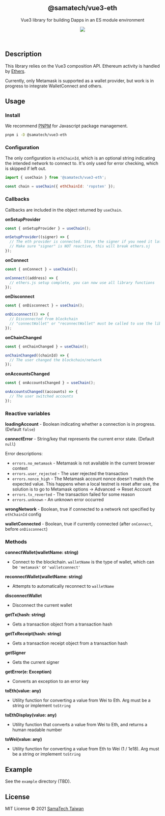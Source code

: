 <h2 align='center'>@samatech/vue3-eth</h2>

<p align='center'>Vue3 library for building Dapps in an ES module environment</p>

<p align='center'>
<a href='https://www.npmjs.com/package/@samatech/vue3-eth'>
  <img src='https://img.shields.io/npm/v/@vue3-eth/vue3-eth?color=222&style=flat-square'>
</a>
</p>

<br>

## Description

This library relies on the Vue3 composition API. Ethereum activity is handled by [Ethers](https://github.com/ethers-io/ethers.js/).

Currently, only Metamask is supported as a wallet provider, but work is in progress to integrate WalletConnect and others.

## Usage

### Install

We recommend [PNPM](https://pnpm.io/) for Javascript package management.

```bash
pnpm i -D @samatech/vue3-eth
```

### Configuration

The only configuration is `ethChainId`, which is an optional string indicating the intended network to connect to. It's only used for error checking, which is skipped if left out.

```javascript
import { useChain } from '@samatech/vue3-eth';

const chain = useChain({ ethChainId: 'ropsten' });
```

### Callbacks
Callbacks are included in the object returned by `useChain`.

**onSetupProvider**
```javascript
const { onSetupProvider } = useChain();

onSetupProvider((signer) => {
  // The eth provider is connected. Store the signer if you need it later
  // Make sure "signer" is NOT reactive, this will break ethers.sj
});
```

**onConnect**
```javascript
const { onConnect } = useChain();

onConnect((address) => {
  // ethers.js setup complete, you can now use all library functions
});
```

**onDisconnect**
```javascript
const { onDisconnect } = useChain();

onDisconnect(() => {
  // Disconnected from blockchain
  // "connectWallet" or "reconnectWallet" must be called to use the library again
});
```

**onChainChanged**
```javascript
const { onChainChanged } = useChain();

onChainChanged((chainId) => {
  // The user changed the blockchain/network
});
```

**onAccountsChanged**
```javascript
const { onAccountsChanged } = useChain();

onAccountsChanged((accounts) => {
  // The user switched accounts
});
```

### Reactive variables

**loadingAccount** - Boolean indicating whether a connection is in progress. (Default `false`)

**connectError** - String/key that represents the current error state. (Default `null`)

Error descriptions:
- `errors.no_metamask` - Metamask is not available in the current browser context
- `errors.user_rejected` - The user rejected the transaction
- `errors.nonce_high` - The Metamask account nonce doesn't match the expected value. This happens when a local testnet is reset after use, the solution is to go to Metamask options -> Advanced -> Reset Account
- `errors.tx_reverted` - The transaction failed for some reason
- `errors.unknown` - An unknown error occurred

**wrongNetwork** - Boolean, true if connected to a network not specified by `ethChainId` config

**walletConnected** - Boolean, true if currently connected (after `onConnect`, before `onDisconnect`)

### Methods

**connectWallet(walletName: string)**
- Connect to the blockchain. `walletName` is the type of wallet, which can be `'metamask'` or `'walletconnect'`

**reconnectWallet(walletName: string)**
- Attempts to automatically reconnect to `walletName`

**disconnectWallet**
- Disconnect the current wallet

**getTx(hash: string)**
- Gets a transaction object from a transaction hash

**getTxReceipt(hash: string)**
- Gets a transaction receipt object from a transaction hash

**getSigner**
- Gets the current signer

**getError(e: Exception)**
- Converts an exception to an error key

**toEth(value: any)**
- Utility function for converting a value from Wei to Eth. Arg must be a string or implement `toString`

**toEthDisplay(value: any)**
- Utility function that converts a value from Wei to Eth, and returns a human readable number

**toWei(value: any)**
- Utility function for converting a value from Eth to Wei (1 / 1e18). Arg must be a string or implement `toString`

## Example

See the `example` directory (TBD).

## License

MIT License © 2021 [SamaTech Taiwan](https://github.com/samatechtw)

